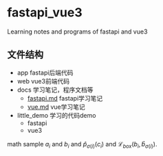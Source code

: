 # fastapi_vue3
Learning notes and programs of fastapi and vue3

## 文件结构

- app
fastapi后端代码
- web
vue3前端代码
- docs
学习笔记，程序文档等
  - [fastapi.md](./docs/fastapi.md) fastapi学习笔记
  - [vue.md](./docs/vue.md) vue学习笔记
- little_demo
学习的代码demo
  - fastapi
  - vue3
 
math sample $a_i$ and $b_i$ and $\hat{p}_{\sigma(i)}(c_i)$ and $\mathcal{L}_{box}(b_i,\hat{b}_{\sigma(i)})$.
